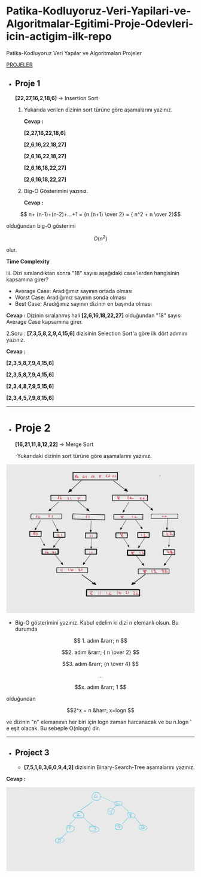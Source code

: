 # Patika-Kodluyoruz-Veri-Yapilari-ve-Algoritmalar-Egitimi-Proje-Odevleri-icin-actigim-ilk-repo
Patika-Kodluyoruz Veri Yapılar ve Algoritmaları Projeler

[PROJELER](https://github.com/gulsahyesilmen/Patika-Kodluyoruz-Veri-Yapilari-ve-Algoritmalar-Egitimi-Proje-Odevleri-icin-actigim-ilk-repo/edit/main/README.md)
* ## Proje 1
  
   **[22,27,16,2,18,6]** &rarr;  Insertion Sort

   1. Yukarıda verilen dizinin sort türüne göre aşamalarını yazınız.
 
       **Cevap :**

      **[2,27,16,22,18,6]**
      
      **[2,6,16,22,18,27]**
      
      **[2,6,16,22,18,27]**
      
      **[2,6,16,18,22,27]**
      
      **[2,6,16,18,22,27]**

    2. Big-O Gösterimini yazınız.
 
       **Cevap :**
```math
 n+ (n-1)+(n-2)+...+1 = {n.(n+1) \over 2} = { n^2 + n \over 2}
``` 
    
olduğundan big-O gösterimi 


      
  ```math
O(n^2)
```
 olur.

**Time Complexity**

iii. Dizi sıralandıktan sonra "18" sayısı aşağıdaki case'lerden hangisinin kapsamına girer?

- Average Case: Aradığımız sayının ortada olması
- Worst Case: Aradığımız sayının sonda olması
- Best Case: Aradığımız sayının dizinin en başında olması

**Cevap :** Dizinin sıralanmış hali **[2,6,16,18,22,27]** olduğundan "18" sayısı Average Case kapsamına girer.

2.Soru : **[7,3,5,8,2,9,4,15,6]** dizisinin Selection Sort'a göre ilk dört adımını yazınız.

**Cevap :**

**[2,3,5,8,7,9,4,15,6]**

**[2,3,5,8,7,9,4,15,6]**

**[2,3,4,8,7,9,5,15,6]**

**[2,3,4,5,7,9,8,15,6]**

---

* # Proje 2

  **[16,21,11,8,12,22]** &rarr; Merge Sort

  -Yukarıdaki dizinin sort türüne göre aşamalarını yazınız.
  
![](binarydiagram.jpg)

  - Big-O gösterimini yazınız.
Kabul edelim ki dizi n elemanlı olsun. Bu durumda 
```math

1. adım &rarr; n 

```

```math
2. adım &rarr; { n \over 2}

```

```math
3. adım &rarr; {n \over 4}

```
```math
.

.

.
```

```math
x. adım &rarr; 1 

```
olduğundan 

```math
2^x = n &harr; x=logn 

```
ve dizinin "n" elemanının her biri için logn zaman harcanacak ve bu n.logn ' e eşit olacak. Bu
sebeple O(nlogn) dir.

---

* ## Project 3

  * **[7,5,1,8,3,6,0,9,4,2]** dizisinin Binary-Search-Tree aşamalarını yazınız.

**Cevap :**

![](binarytree.jpg)
